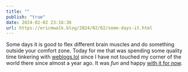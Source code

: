 ```yaml
---
title: ""
publish: "true"
date: 2024-02-02 23:16:36
url: https://ericmwalk.blog/2024/02/02/some-days-it.html
---
```


Some days it is good to flex different brain muscles and do something outside your comfort zone. Today for me that was spending some quality time tinkering with [weblogs.lol](weblog.lol) since I have not touched my corner of the world there since almost a year ago. It was *fun* and happy [with it for now](https://ericmwalk.weblog.lol/2024/02/spending-time-with-weblog).